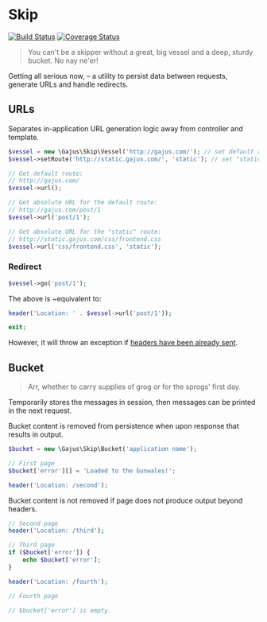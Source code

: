 # Skip

[![Build Status](https://travis-ci.org/gajus/skip.png?branch=master)](https://travis-ci.org/gajus/skip)
[![Coverage Status](https://coveralls.io/repos/gajus/skip/badge.png)](https://coveralls.io/r/gajus/skip)

> You can't be a skipper without a great, big vessel and a deep, sturdy bucket. No nay ne'er!

Getting all serious now, – a utility to persist data between requests, generate URLs and handle redirects.

## URLs

Separates in-application URL generation logic away from controller and template.

```php
$vessel = new \Gajus\Skip\Vessel('http://gajus.com/'); // set default route
$vessel->setRoute('http://static.gajus.com/', 'static'); // set "static" route

// Get default route:
// http://gajus.com/
$vessel->url();

// Get absolute URL for the default route:
// http://gajus.com/post/1
$vessel->url('post/1');

// Get absolute URL for the "static" route:
// http://static.gajus.com/css/frontend.css
$vessel->url('css/frontend.css', 'static');
```

### Redirect

```php
$vessel->go('post/1');
```

The above is ~equivalent to:

```php
header('Location: ' . $vessel->url('post/1'));

exit;
```

However, it will throw an exception if [headers have been already sent](http://stackoverflow.com/questions/8028957/how-to-fix-headers-already-sent-error-in-php).

## Bucket

> Arr, whether to carry supplies of grog or for the sprogs' first day.

Temporarily stores the messages in session, then messages can be printed in the next request.

Bucket content is removed from persistence when upon response that results in output.

```php
$bucket = new \Gajus\Skip\Bucket('application name');

// First page
$bucket['error'][] = 'Loaded to the Gunwales!';

header('Location: /second');
```

Bucket content is not removed if page does not produce output beyond headers.

```php
// Second page
header('Location: /third');
```

```php
// Third page
if ($bucket['error']) {
    echo $bucket['error'];
}

header('Location: /fourth');
```

```php
// Fourth page

// $bucket['error'] is empty.
```